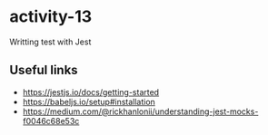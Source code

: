 # activity-13

Writting test with Jest

## Useful links

- https://jestjs.io/docs/getting-started
- https://babeljs.io/setup#installation
- https://medium.com/@rickhanlonii/understanding-jest-mocks-f0046c68e53c
